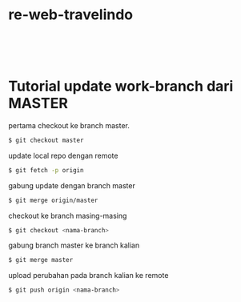 # re-web-travelindo
<br /><br /><br />
<h1>Tutorial update work-branch dari MASTER</h1>

pertama checkout ke branch master.
```bash
$ git checkout master
```

update local repo dengan remote
```bash
$ git fetch -p origin

```

gabung update dengan branch master
```bash
$ git merge origin/master

```

checkout ke branch masing-masing
```bash
$ git checkout <nama-branch>

```

gabung branch master ke branch kalian
```bash
$ git merge master

```

upload perubahan pada branch kalian ke remote
```bash
$ git push origin <nama-branch>

```
